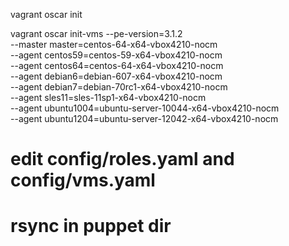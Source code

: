 vagrant oscar init

vagrant oscar init-vms --pe-version=3.1.2 \
--master master=centos-64-x64-vbox4210-nocm \
--agent centos59=centos-59-x64-vbox4210-nocm \
--agent centos64=centos-64-x64-vbox4210-nocm \
--agent debian6=debian-607-x64-vbox4210-nocm \
--agent debian7=debian-70rc1-x64-vbox4210-nocm \
--agent sles11=sles-11sp1-x64-vbox4210-nocm \
--agent ubuntu1004=ubuntu-server-10044-x64-vbox4210-nocm \
--agent ubuntu1204=ubuntu-server-12042-x64-vbox4210-nocm

# edit config/roles.yaml and config/vms.yaml
# rsync in puppet dir
